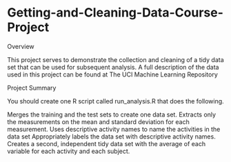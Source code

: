 # Getting-and-Cleaning-Data-Course-Project

Overview

This project serves to demonstrate the collection and cleaning of a tidy data set that can be used for subsequent analysis. A full description of the data used in this project can be found at The UCI Machine Learning Repository

Project Summary

You should create one R script called run_analysis.R that does the following.

Merges the training and the test sets to create one data set.
Extracts only the measurements on the mean and standard deviation for each measurement.
Uses descriptive activity names to name the activities in the data set
Appropriately labels the data set with descriptive activity names.
Creates a second, independent tidy data set with the average of each variable for each activity and each subject.
